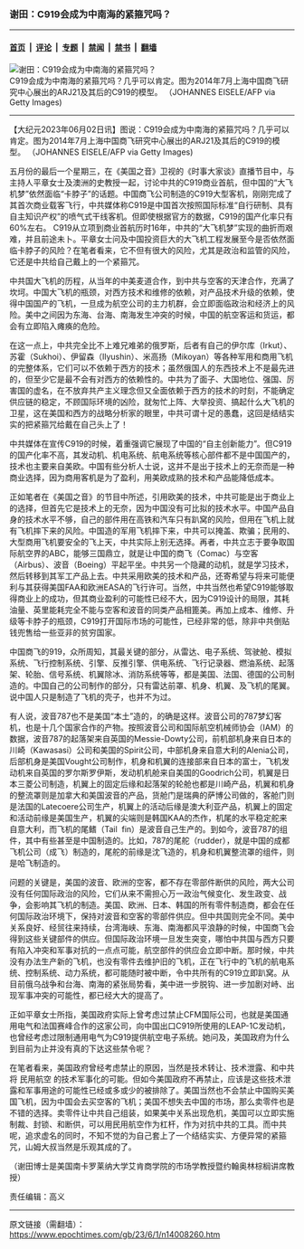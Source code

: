 ### 谢田：C919会成为中南海的紧箍咒吗？

---

#### [首页](../../../..?n14008260) &nbsp;|&nbsp; [评论](../../../../../epoch-comment?n14008260) &nbsp;|&nbsp; [专题](../../../../../epoch-special?n14008260) &nbsp;|&nbsp; [禁闻](../../../../../epoch-news?n14008260) &nbsp;|&nbsp; [禁书](../../../../../books?n14008260) &nbsp;|&nbsp; [翻墙](https://github.com/gfw-breaker/nogfw/blob/master/README.md?n14008260)


<div><img alt="谢田：C919会成为中南海的紧箍咒吗？" class="attachment-djy_600_400 size-djy_600_400 wp-post-image" src="https://i.epochtimes.com/assets/uploads/2023/06/id14008265-C-919-GettyImages-451880476-600x400.jpg"/>
<div class="caption">
 C919会成为中南海的紧箍咒吗？几乎可以肯定。图为2014年7月上海中国商飞研究中心展出的ARJ21及其后的C919的模型。 （JOHANNES EISELE/AFP via Getty Images)
</div></div><hr/><div class="post_content" id="artbody" itemprop="articleBody">
 <!-- article content begin -->
 <p>
  【大纪元2023年06月02日讯】图说：C919会成为中南海的紧箍咒吗？几乎可以肯定。图为2014年7月上海中国商飞研究中心展出的ARJ21及其后的C919的模型。 （JOHANNES EISELE/AFP via Getty Images)
 </p>
 <p>
 </p>
 <p>
  五月份的最后一个星期三，在《美国之音》卫视的《时事大家谈》直播节目中，与主持人平章女士及澳洲的史教授一起，讨论中共的C919商业首航，但中国的“大飞机梦”依然面临“卡脖子”的话题。中国商飞公司制造的C919大型客机，刚刚完成了其首次商业载客飞行，中共媒体称C919是中国首次按照国际标准“自行研制、具有自主知识产权”的喷气式干线客机。但即使根据官方的数据，C919的国产化率只有60%左右。 C919从立项到商业首航历时16年，中共的“大飞机梦”实现的曲折而艰难，并且前途未卜。平章女士问及中国投资巨大的大飞机工程发展至今是否依然面临卡脖子的风险？在笔者看来，它不但有很大的风险，尤其是政治和监管的风险，它还是中共给自己戴上的一个紧箍咒。
 </p>
 <p>
  中共国大飞机的历程，从当年的中美麦道合作，到中共与空客的天津合作，充满了坎坷。中国大飞机的瓶颈，对西方技术和维修的依赖，对产品技术升级的依赖，使得中国国产的飞机，一旦成为航空公司的主力机群，会立即面临政治和经济上的风险。美中之间因为东海、台海、南海发生冲突的时候，中国的航空客运和货运，都会有立即陷入瘫痪的危险。
 </p>
 <p>
  在这一点上，中共完全比不上难兄难弟的俄罗斯，后者有自己的伊尔库（Irkut）、苏霍（Sukhoi）、伊留森（Ilyushin）、米高扬（Mikoyan）等各种军用和商用飞机的完整体系，它们可以不依赖于西方的技术；虽然俄国人的东西技术上不是最先进的，但至少它是最不会有对西方的依赖性的。中共为了面子、大国地位、强国、厉害国的虚名，在不放弃共产主义理念但又全面依赖于西方的技术的时刻，不能确定供应链的稳定，不顾国际环境的凶险，就匆忙上阵、大举投资、搞起什么大飞机的卫星，这在美国和西方的战略分析家的眼里，中共可谓十足的愚蠢，这回是结结实实的把紧箍咒给戴在自己头上了！
 </p>
 <p>
  中共媒体在宣传C919的时候，着重强调它展现了中国的“自主创新能力”。但C919的国产化率不高，其发动机、机电系统、航电系统等核心部件都不是中国国产的，技术也主要来自美欧。中国有些分析人士说，这并不是出于技术上的无奈而是一种商业选择，因为商用客机是为了盈利，用美欧成熟的技术和产品能降低成本。
 </p>
 <p>
  正如笔者在《美国之音》的节目中所述，引用欧美的技术，中共可能是出于商业上的选择，但首先它是技术上的无奈，因为中国没有可比拟的技术水平。中国产品自身的技术水平不够，自己的部件用在高铁和汽车只有趴窝的风险，但用在飞机上就有飞机摔下来的风险。中国造的军用飞机摔下来，中共可以掩盖、欺骗；民用的、大型商用飞机要安全的飞上天，中共实际上别无选择。再者，中共立志于要争取国际航空界的ABC，能够三国鼎立，就是让中国的商飞（Comac）与空客（Airbus）、波音（Boeing）平起平坐。中共另一个隐藏的动机，就是学习技术，然后转移到其军工产品上去。中共采用欧美的技术和产品，还寄希望与将来可能便利与其获得美国FAA和欧洲EASA的飞行许可。当然，中共当然也希望C919能够取得商业上的成功，但其商业盈利的可能性已经不大，因为C919设计的局限，其耗油量、英里能耗完全不能与空客和波音的同类产品相篦美。再加上成本、维修、升级等卡脖子的瓶颈，C919打开国际市场的可能性，已经非常的低，除非中共倒贴钱兜售给一些亚非的贫穷国家。
 </p>
 <p>
  中国商飞的919，众所周知，其最关键的部分，从雷达、电子系统、驾驶舱、模拟系统、飞行控制系统、引擎、反推引擎、供电系统、飞行记录器、燃油系统、起落架、轮胎、信号系统、机翼除冰、消防系统等等，都是美国、法国、德国的公司制造的。中国自己的公司制作的部分，只有雷达前罩、机身、机翼、及飞机的尾翼。说中国人只是制造了飞机的壳子，也并不为过。
 </p>
 <p>
  有人说，波音787也不是美国“本土”造的，的确是这样。波音公司的787梦幻客机，也是十几个国家合作的产物。按照波音公司和国际航空机械师协会（IAM）的数据，波音787的起落架来自英国的Messie-Dowty公司，前机部机身来自日本的川崎（Kawasasi）公司和美国的Spirit公司，中部机身来自意大利的Alenia公司，后部机身是美国Vought公司制作，机身和机翼的连接部来自日本的富士，飞机发动机来自英国的罗尔斯罗伊斯，发动机机舱来自美国的Goodrich公司，机翼是日本三菱公司制造，机翼上的固定后缘和起落架的轮舱也都是川崎产品，机翼和机身的整流罩则是加拿大和美国波音的产品，货舱门是瑞典的萨博公司做的，客舱门则是法国的Latecoere公司生产，机翼上的活动后缘是澳大利亚产品，机翼上的固定和活动前缘是美国生产，机翼的尖端则是韩国KAA的杰作，机尾的水平稳定舵来自意大利，而飞机的尾鳍（Tail  fin）是波音自己生产的。到如今，波音787的组件，其中有些甚至是中国制造的。比如，787的尾舵（rudder），就是中国的成都飞机公司（成飞）制造的，尾舵的前缘是沈飞造的，机身和机翼整流罩的组件，则是哈飞制造的。
 </p>
 <p>
  问题的关键是，美国的波音、欧洲的空客，都不存在零部件断供的风险，两大公司没有任何国际政治的风险，它们从来不需担心万一政治气候变化、发生政变、战争，会影响其飞机的制造。美国、欧洲、日本、韩国的所有零件制造商，都会在任何国际政治环境下，保持对波音和空客的零部件供应。但中共国则完全不同。美中关系良好、经贸往来持续，台湾海峡、东海、南海都风平浪静的时候，中国商飞会得到这些关键部件的供应。但国际政治环境一旦发生突变，哪怕中共国与西方只要有陷入冲突和军事对抗的一点点可能，航空部件的供应会立即中断。那时候，中共没有办法生产新的飞机，也没有零件去维护旧的飞机，正在飞行中的飞机的航电系统、控制系统、动力系统，都可能随时被中断，令中共所有的C919立即趴窝。从目前俄乌战争和台海、南海的紧张局势看，美中进一步脱钩、进一步加剧对峙、出现军事冲突的可能性，都已经大大的提高了。
 </p>
 <p>
  正如平章女士所指，美国政府实际上曾考虑过禁止CFM国际公司，也就是美国通用电气和法国赛峰合作的这家公司，向中国出口C919所使用的LEAP-1C发动机，也曾经考虑过限制通用电气为C919提供航空电子系统。她问及，美国政府为什么到目前为止并没有真的下达这些禁令呢？
 </p>
 <p>
  在笔者看来，美国政府曾经考虑禁止的原因，当然是技术转让、技术泄露、和中共将
  <ok href="https://www.epochtimes.com/gb/tag/%E6%B0%91%E7%94%A8%E8%88%AA%E7%A9%BA.html">
   民用航空
  </ok>
  的技术军事化的可能。但如今美国政府不再禁止，应该是这些技术泄露和军事用途的可能性已经或多或少的被排除了。美国当然也不会禁止中国购买美国飞机，因为中国会去买空客的飞机；美国不想失去中国的市场，那么卖零件也是不错的选择。卖零件让中共自己组装，如果美中关系出现危机，美国可以立即实施制裁、封锁、和断供，可以用民用航空作为杠杆，作为对抗中共的工具。而中共呢，追求虚名的同时，不知不觉的为自己套上了一个结结实实、方便异常的紧箍咒，山姆大叔当然是乐观其成的了。
 </p>
 <p>
  （谢田博士是美国南卡罗莱纳大学艾肯商学院的市场学教授暨约翰奥林棕榈讲席教授）
 </p>
 <p>
  责任编辑：高义
 </p>
 <!-- article content end -->
 <div id="below_article_ad">
 </div>
</div>


---

原文链接（需翻墙）：https://www.epochtimes.com/gb/23/6/1/n14008260.htm